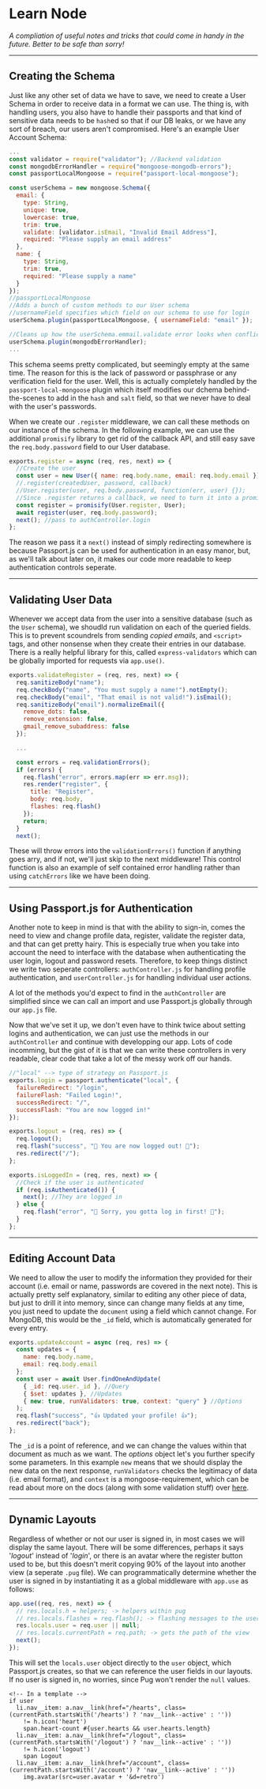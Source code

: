 # Learn Node

_A compliation of useful notes and tricks that could come in handy in the future. Better to be safe than sorry!_

---

## Creating the Schema

Just like any other set of data we have to save, we need to create a User Schema in order to receive data in a format we can use. The thing is, with handling users, you also have to handle their passports and that kind of sensitive data needs to be `hash`ed so that if our DB leaks, or we have any sort of breach, our users aren't compromised. Here's an example User Account Schema:

```js
...
const validator = require("validator"); //Backend validation
const mongodbErrorHandler = require("mongoose-mongodb-errors");
const passportLocalMongoose = require("passport-local-mongoose");

const userSchema = new mongoose.Schema({
  email: {
    type: String,
    unique: true,
    lowercase: true,
    trim: true,
    validate: [validator.isEmail, "Invalid Email Address"],
    required: "Please supply an email address"
  },
  name: {
    type: String,
    trim: true,
    required: "Please supply a name"
  }
});
//passportLocalMongoose
//Adds a bunch of custom methods to our User schema
//usernameField specifies which field on our schema to use for login
userSchema.plugin(passportLocalMongoose, { usernameField: "email" });

//Cleans up how the userSchema.emmail.validate error looks when conflicted with {unique: true}
userSchema.plugin(mongodbErrorHandler);
...
```

This schema seems pretty complicated, but seemingly empty at the same time. The reason for this is the lack of password or passphrase or any verification field for the user. Well, this is actually completely handled by the `passport-local-mongoose` plugin which itself modifies our dchema behind-the-scenes to add in the `hash` and `salt` field, so that we never have to deal with the user's passwords.

When we create our `.register` middleware, we can call these methods on our instance of the schema. In the following example, we can use the additional `promisify` library to get rid of the callback API, and still easy save the `req.body.password` field to our User database.

```js
exports.register = async (req, res, next) => {
  //Create the user
  const user = new User({ name: req.body.name, email: req.body.email });
  //.register(createdUser, password, callback)
  //User.register(user, req.body.password, function(err, user) {});
  //Since .register returns a callback, we need to turn it into a promise and await that
  const register = promisify(User.register, User);
  await register(user, req.body.password);
  next(); //pass to authController.login
};
```

The reason we pass it a `next()` instead of simply redirecting somewhere is because Passport.js can be used for authentication in an easy manor, but, as we'll talk about later on, it makes our code more readable to keep authentication controls seperate.

---

## Validating User Data

Whenever we accept data from the user into a sensitive database (such as the `User` schema), we shoudld run validation on each of the queried fields. This is to prevent scoundrels from sending _copied emails_, and `<script>` tags, and other nonsense when they create their entries in our database. There is a really helpful library for this, called `express-validators` which can be globally imported for requests via `app.use()`.

```js
exports.validateRegister = (req, res, next) => {
  req.sanitizeBody("name");
  req.checkBody("name", "You must supply a name!").notEmpty();
  req.checkBody("email", "That email is not valid!").isEmail();
  req.sanitizeBody("email").normalizeEmail({
    remove_dots: false,
    remove_extension: false,
    gmail_remove_subaddress: false
  });

  ...

  const errors = req.validationErrors();
  if (errors) {
    req.flash("error", errors.map(err => err.msg));
    res.render("register", {
      title: "Register",
      body: req.body,
      flashes: req.flash()
    });
    return;
  }
  next();
```

These will throw errors into the `validationErrors()` function if anything goes arry, and if not, we'll just skip to the next middleware! This control function is also an example of self contained error handling rather than using `catchErrors` like we have been doing.

---

## Using Passport.js for Authentication

Another note to keep in mind is that with the ability to sign-in, comes the need to view and change profile data, register, validate the register data, and that can get pretty hairy. This is especially true when you take into account the need to interface with the database when authenticating the user login, logout and password resets. Therefore, to keep things distinct we write two seperate controllers: `authController.js` for handling profile authentication, and `userController.js` for handling individual user actions.

A lot of the methods you'd expect to find in the `authController` are simplified since we can call an import and use Passport.js globally through our `app.js` file.

Now that we've set it up, we don't even have to think twice about setting logins and authentication, we can just use the methods in our `authController` and continue with developping our app. Lots of code incomming, but the gist of it is that we can write these controllers in very readable, clear code that take a lot of the messy work off our hands.

```js
//"local" --> type of strategy on Passport.js
exports.login = passport.authenticate("local", {
  failureRedirect: "/login",
  failureFlash: "Failed Login!",
  successRedirect: "/",
  successFlash: "You are now logged in!"
});

exports.logout = (req, res) => {
  req.logout();
  req.flash("success", "👋 You are now logged out! 👋");
  res.redirect("/");
};

exports.isLoggedIn = (req, res, next) => {
  //Check if the user is authenticated
  if (req.isAuthenticated()) {
    next(); //They are logged in
  } else {
    req.flash("error", "🛑 Sorry, you gotta log in first! 🛑");
  }
};
```

---

## Editing Account Data

We need to allow the user to modify the information they provided for their account (i.e. email or name, passwords are covered in the next note). This is actually pretty self explanatory, similar to editing any other piece of data, but just to drill it into memory, since can change many fields at any time, you just need to update the `document` using a field which cannot change. For MongoDB, this would be the `_id` field, which is automatically generated for every entry.

```js
exports.updateAccount = async (req, res) => {
  const updates = {
    name: req.body.name,
    email: req.body.email
  };
  const user = await User.findOneAndUpdate(
    { _id: req.user._id }, //Query
    { $set: updates }, //Updates
    { new: true, runValidators: true, context: "query" } //Options
  );
  req.flash("success", "👍 Updated your profile! 👍");
  res.redirect("back");
};
```

The `_id` is a point of reference, and we can change the values within that document as much as we want. The _options_ object let's you further specify some parameters. In this example `new` means that we should display the new data on the next response, `runValidators` checks the legitimacy of data (i.e. email format), and `context` is a mongoose-requirement, which can be read about more on the docs (along with some validation stuff) over [here](https://mongoosejs.com/docs/api.html).

---

## Dynamic Layouts

Regardless of whether or not our user is signed in, in most cases we will display the same layout. There will be some differences, perhaps it says '_logout_' instead of '_login_', or there is an avatar where the register button used to be, but this doesn't merit copying 90% of the layout into another view (a seperate `.pug` file).
We can programmatically determine whether the user is signed in by instantiating it as a global middleware with `app.use` as follows:

```js
app.use((req, res, next) => {
  // res.locals.h = helpers; -> helpers within pug
  // res.locals.flashes = req.flash(); -> flashing messages to the user
  res.locals.user = req.user || null;
  // res.locals.currentPath = req.path; -> gets the path of the view
  next();
});
```

This will set the `locals.user` object directly to the `user` object, which Passport.js creates, so that we can reference the user fields in our layouts. If no user is signed in, no worries, since Pug won't render the `null` values.

```pug
<!-- In a template -->
if user
  li.nav__item: a.nav__link(href="/hearts", class=(currentPath.startsWith('/hearts') ? 'nav__link--active' : ''))
    != h.icon('heart')
    span.heart-count #{user.hearts && user.hearts.length}
  li.nav__item: a.nav__link(href="/logout", class=(currentPath.startsWith('/logout') ? 'nav__link--active' : ''))
    != h.icon('logout')
    span Logout
  li.nav__item: a.nav__link(href="/account", class=(currentPath.startsWith('/account') ? 'nav__link--active' : ''))
    img.avatar(src=user.avatar + '&d=retro')
```
